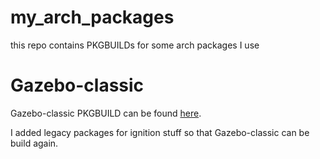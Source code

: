 # my_arch_packages

this repo contains PKGBUILDs for some arch packages I use

# Gazebo-classic
Gazebo-classic PKGBUILD can be found [here](./gazebo/PKGBUILD).

I added legacy packages for ignition stuff so that Gazebo-classic can be build again.


